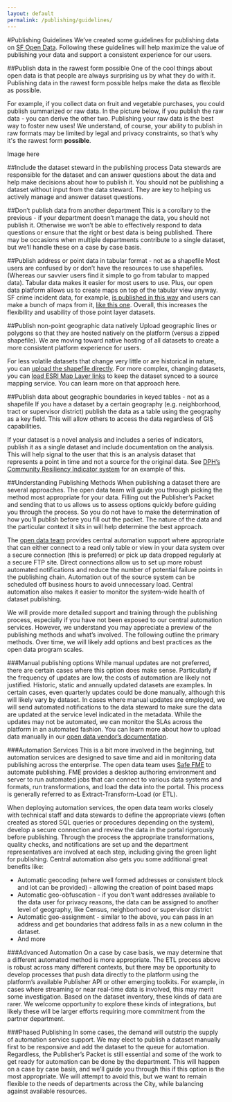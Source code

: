 ```yaml
---
layout: default
permalink: /publishing/guidelines/
---
```


#Publishing Guidelines
We’ve created some guidelines for publishing data on [SF Open Data](https://data.sfgov.org). Following these guidelines will help maximize the value of publishing your data and support a consistent experience for our users.

##Publish data in the rawest form possible
One of the cool things about open data is that people are always surprising us by what they do with it. Publishing data in the rawest form possible helps make the data as flexible as possible.

For example, if you collect data on fruit and vegetable purchases, you could publish summarized or raw data. In the picture below, if you publish the raw data - you can derive the other two. Publishing your raw data is the best way to foster new uses! We understand, of course, your ability to publish in raw formats may be limited by legal and privacy constraints, so that’s why it's the rawest form **possible**.

Image here

##Include the dataset steward in the publishing process
Data stewards are responsible for the dataset and can answer questions about the data and help make decisions about how to publish it. You should not be publishing a dataset without input from the data steward. They are key to helping us actively manage and answer dataset questions. 

##Don’t publish data from another department
This is a corollary to the previous - if your department doesn’t manage the data, you should not publish it. Otherwise we won’t be able to effectively respond to data questions or ensure that the right or best data is being published. There may be occasions when multiple departments contribute to a single dataset, but we’ll handle these on a case by case basis.

##Publish address or point data in tabular format - not as a shapefile
Most users are confused by or don’t have the resources to use shapefiles. (Whereas our savvier users find it simple to go from tabular to mapped data). Tabular data makes it easier for most users to use. Plus, our open data platform allows us to create maps on top of the tabular view anyway. SF crime incident data, for example, [is published in this way](https://data.sfgov.org/Public-Safety/SFPD-Incidents-from-1-January-2014/tmnf-yvry) and users can make a bunch of maps from it, [like this one](https://data.sfgov.org/Public-Safety/West-Portal-Area/yani-faij). Overall, this increases the flexibility and usability of those point layer datasets.

##Publish non-point geographic data natively
Upload geographic lines or polygons so that they are hosted natively on the platform (versus a zipped shapefile). We are moving toward native hosting of all datasets to create a more consistent platform experience for users.

For less volatile datasets that change very little or are historical in nature, you can [upload the shapefile directly](https://support.socrata.com/hc/en-us/articles/202950488-Host-geospatial-files-using-Socrata-Mondara). For more complex, changing datasets, you can [load ESRI Map Layer links](https://support.socrata.com/hc/en-us/articles/202950498-Connect-an-ESRI-map-layer) to keep the dataset synced to a source mapping service. You can learn more on that approach here.

##Publish data about geographic boundaries in keyed tables - not as a shapefile
If you have a dataset by a certain geography (e.g. neighborhood, tract or supervisor district) publish the data as a table using the geography as a key field. This will allow others to access the data regardless of GIS capabilities.

If your dataset is a novel analysis and includes a series of indicators, publish it as a single dataset and include documentation on the analysis. This will help signal to the user that this is an analysis dataset that represents a point in time and not a source for the original data. See [DPH’s Community Resiliency Indicator system](https://www.google.com/url?q=https://data.sfgov.org/Health-and-Social-Services/Community-Resiliency-Indicator-System/banc-xdvr) for an example of this.

##Understanding Publishing Methods
When publishing a dataset there are several approaches. The open data team will guide you through picking the method most appropriate for your data. Filling out the Publisher’s Packet and sending that to us allows us to assess options quickly before guiding you through the process. So you do not have to make the determination of how you’ll publish before you fill out the packet. The nature of the data and the particular context it sits in will help determine the best approach.

The [open data team](http://datasf.org/about) provides central automation support where appropriate that can either connect to a read only table or view in your data system over a secure connection (this is preferred) or pick up data dropped regularly at a secure FTP site. Direct connections allow us to set up more robust automated notifications and reduce the number of potential failure points in the publishing chain. Automation out of the source system can be scheduled off business hours to avoid unnecessary load. Central automation also makes it easier to monitor the system-wide health of dataset publishing.

We will provide more detailed support and training through the publishing process, especially if you have not been exposed to our central automation services. However, we understand you may appreciate a preview of the publishing methods and what’s involved. The following outline the primary methods. Over time, we will likely add options and best practices as the open data program scales.

###Manual publishing options
While manual updates are not preferred, there are certain cases where this option does make sense. Particularly if the frequency of updates are low, the costs of automation are likely not justified. Historic, static and annually updated datasets are examples. In certain cases, even quarterly updates could be done manually, although this will likely vary by dataset. In cases where manual updates are employed, we will send automated notifications to the data steward to make sure the data are updated at the service level indicated in the metadata. While the updates may not be automated, we can monitor the SLAs across the platform in an automated fashion. You can learn more about how to upload data manually in our [open data vendor’s documentation](https://support.socrata.com/hc/en-us/articles/202950098-Publishing-Workflow-Accessing-the-Import-User-Interface).

###Automation Services
This is a bit more involved in the beginning, but automation services are designed to save time and aid in monitoring data publishing across the enterprise. The open data team uses [Safe FME](http://www.safe.com/) to automate publishing. FME provides a desktop authoring environment and server to run automated jobs that can connect to various data systems and formats, run transformations, and load the data into the portal. This process is generally referred to as Extract-Transform-Load (or ETL). 

When deploying automation services, the open data team works closely with technical staff and data stewards to define the appropriate views (often created as stored SQL queries or procedures depending on the system), develop a secure connection and review the data in the portal rigorously before publishing. Through the process the appropriate transformations, quality checks, and notifications are set up and the department representatives are involved at each step, including giving the green light for publishing. Central automation also gets you some additional great benefits like:

- Automatic geocoding (where well formed addresses or consistent block and lot can be provided) - allowing the creation of point based maps
- Automatic geo-obfuscation - if you don’t want addresses available to the data user for privacy reasons, the data can be assigned to another level of geography, like Census, neighborhood or supervisor district
- Automatic geo-assignment - similar to the above, you can pass in an address and get boundaries that address falls in as a new column in the dataset.
- And more

###Advanced Automation
On a case by case basis, we may determine that a different automated method is more appropriate. The ETL process above is robust across many different contexts, but there may be opportunity to develop processes that push data directly to the platform using the platform’s available Publisher API or other emerging toolkits. For example, in cases where streaming or near real-time data is involved, this may merit some investigation. Based on the dataset inventory, these kinds of data are rarer. We welcome opportunity to explore these kinds of integrations, but likely these will be larger efforts requiring more commitment from the partner department.

###Phased Publishing
In some cases, the demand will outstrip the supply of automation service support. We may elect to publish a dataset manually first to be responsive and add the dataset to the queue for automation. Regardless, the Publisher’s Packet is still essential and some of the work to get ready for automation can be done by the department. This will happen on a case by case basis, and we’ll guide you through this if this option is the most appropriate. We will attempt to avoid this, but we want to remain flexible to the needs of departments across the City, while balancing against available resources.